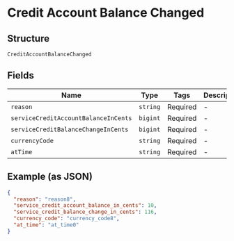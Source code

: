 
# Credit Account Balance Changed

## Structure

`CreditAccountBalanceChanged`

## Fields

| Name | Type | Tags | Description |
|  --- | --- | --- | --- |
| `reason` | `string` | Required | - |
| `serviceCreditAccountBalanceInCents` | `bigint` | Required | - |
| `serviceCreditBalanceChangeInCents` | `bigint` | Required | - |
| `currencyCode` | `string` | Required | - |
| `atTime` | `string` | Required | - |

## Example (as JSON)

```json
{
  "reason": "reason8",
  "service_credit_account_balance_in_cents": 10,
  "service_credit_balance_change_in_cents": 116,
  "currency_code": "currency_code8",
  "at_time": "at_time0"
}
```


